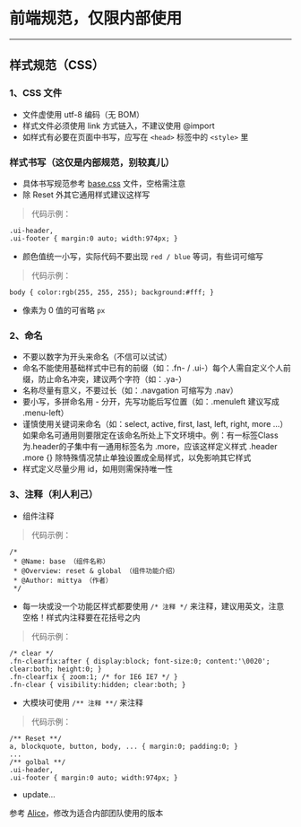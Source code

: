 # 前端规范，仅限内部使用
---

## 样式规范（CSS）

### 1、CSS 文件  
+ 文件虚使用 utf-8 编码（无 BOM）  
+ 样式文件必须使用 link 方式链入，不建议使用 @import  
+ 如样式有必要在页面中书写，应写在 `<head>` 标签中的 `<style>` 里

### 样式书写（这仅是内部规范，别较真儿）  
+ 具体书写规范参考 [base.css](https://github.com/mittya/ya/blob/master/base.css) 文件，空格需注意
+ 除 Reset 外其它通用样式建议这样写  

> 代码示例：

    .ui-header,
    .ui-footer { margin:0 auto; width:974px; }

+ 颜色值统一小写，实际代码不要出现 `red / blue` 等词，有些词可缩写

> 代码示例：

    body { color:rgb(255, 255, 255); background:#fff; }

+ 像素为 0 值的可省略 `px`

### 2、命名
+ 不要以数字为开头来命名（不信可以试试）
+ 命名不能使用基础样式中已有的前缀（如：.fn- / .ui-）每个人需自定义个人前缀，防止命名冲突，建议两个字符（如：.ya-）
+ 名称尽量有意义，不要过长（如：.navgation 可缩写为 .nav）
+ 要小写，多拼命名用 - 分开，先写功能后写位置（如：.menuleft 建议写成 .menu-left）
+ 谨慎使用关键词来命名（如：select, active, first, last, left, right, more ...）如果命名可通用则要限定在该命名所处上下文环境中。例：有一标签Class为.header的子集中有一通用标签名为 .more，应该这样定义样式 .header .more {} 除特殊情况禁止单独设置成全局样式，以免影响其它样式
+ 样式定义尽量少用 id，如用则需保持唯一性

### 3、注释（利人利己）
+ 组件注释

> 代码示例：

    /*
     * @Name: base （组件名称）
     * @Overview: reset & global （组件功能介绍）
     * @Author: mittya （作者）
     */


+ 每一块或没一个功能区样式都要使用 `/* 注释 */` 来注释，建议用英文，注意空格！样式内注释要在花括号之内


> 代码示例：

    /* clear */
    .fn-clearfix:after { display:block; font-size:0; content:'\0020'; clear:both; height:0; }
    .fn-clearfix { zoom:1; /* for IE6 IE7 */ }
    .fn-clear { visibility:hidden; clear:both; }
    
+ 大模块可使用 `/** 注释 **/` 来注释

> 代码示例：

    /** Reset **/
    a, blockquote, button, body, ... { margin:0; padding:0; }
    ...
    /** golbal **/
    .ui-header,
    .ui-footer { margin:0 auto; width:974px; }

+ update...


参考 [Alice](http://aliceui.com/css-spec/)，修改为适合内部团队使用的版本
